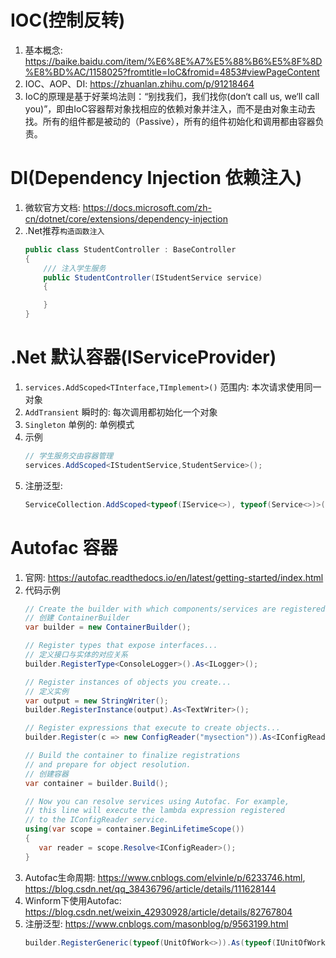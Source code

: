 # IOC(控制反转)
1. 基本概念: https://baike.baidu.com/item/%E6%8E%A7%E5%88%B6%E5%8F%8D%E8%BD%AC/1158025?fromtitle=IoC&fromid=4853#viewPageContent
2. IOC、AOP、DI: https://zhuanlan.zhihu.com/p/91218464
3. IoC的原理是基于好莱坞法则：“别找我们，我们找你(don‘t call us, we‘ll call you)”，即由IoC容器帮对象找相应的依赖对象并注入，而不是由对象主动去找。所有的组件都是被动的（Passive），所有的组件初始化和调用都由容器负责。

# DI(Dependency Injection 依赖注入)
1. 微软官方文档: https://docs.microsoft.com/zh-cn/dotnet/core/extensions/dependency-injection
2. .Net推荐``构造函数注入``
   ```C#
   public class StudentController : BaseController
   {
       /// 注入学生服务
       public StudentController(IStudentService service)
       {

       }
   }
   ```

# .Net 默认容器(IServiceProvider)
1. ``services.AddScoped<TInterface,TImplement>()`` 范围内: 本次请求使用同一对象
2. ``AddTransient`` 瞬时的: 每次调用都初始化一个对象
3. ``Singleton`` 单例的: 单例模式
4. 示例
   ```C#
   // 学生服务交由容器管理
   services.AddScoped<IStudentService,StudentService>();
   ```
5. 注册泛型:
   ```C#
   ServiceCollection.AddScoped<typeof(IService<>), typeof(Service<>)>();
   ```

# Autofac 容器
1. 官网: https://autofac.readthedocs.io/en/latest/getting-started/index.html
2. 代码示例
   ```C#
   // Create the builder with which components/services are registered.
   // 创建 ContainerBuilder
   var builder = new ContainerBuilder();

   // Register types that expose interfaces...
   // 定义接口与实体的对应关系
   builder.RegisterType<ConsoleLogger>().As<ILogger>();

   // Register instances of objects you create...
   // 定义实例
   var output = new StringWriter();
   builder.RegisterInstance(output).As<TextWriter>();

   // Register expressions that execute to create objects...
   builder.Register(c => new ConfigReader("mysection")).As<IConfigReader>();

   // Build the container to finalize registrations
   // and prepare for object resolution.
   // 创建容器
   var container = builder.Build();

   // Now you can resolve services using Autofac. For example,
   // this line will execute the lambda expression registered
   // to the IConfigReader service.
   using(var scope = container.BeginLifetimeScope())
   {
      var reader = scope.Resolve<IConfigReader>();
   }
   ```
3. Autofac生命周期: https://www.cnblogs.com/elvinle/p/6233746.html, https://blog.csdn.net/qq_38436796/article/details/111628144
4. Winform下使用Autofac: https://blog.csdn.net/weixin_42930928/article/details/82767804
5. 注册泛型: https://www.cnblogs.com/masonblog/p/9563199.html
   ```C#
   builder.RegisterGeneric(typeof(UnitOfWork<>)).As(typeof(IUnitOfWork<>)).SingleInstance();
   ```